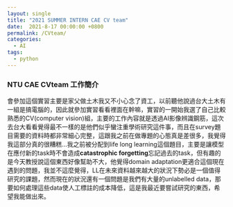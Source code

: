 ```yaml
---
layout: single
title: "2021 SUMMER INTERN CAE CV team"
date:  2021-8-17 00:00:00 +0800
permalink: /CVteam/
categories: 
  - AI
tags:
  - python
---
```


### NTU CAE CVteam 工作簡介  

會參加這個實習主要是家父做土木我又不小心念了資工，以前聽他說過台大土木有一組是搞電腦的，因此就參加實習看看裡面在幹嘛，實習的一開始我選了自己比較熟悉的CV(computer vision)組，主要的工作內容就是透過AI影像辨識鋼筋，這次去台大看看覺得最不一樣的是他們似乎蠻注重學術研究這件事，而且在survey題目需要的資料時都非常細心完整，這跟我之前在做專題的心態真是差很多，我覺得我這部分真的很糟糕...我之前被分配到life long learning這個題目，主要是讓模型在應付新的task時不會造成**catastrophic forgetting**忘記過去的task，但有趣的是今天教授說這個東西好像幫助不大，他覺得domain adaptation更適合這個現在遇到的問題，我並不這麼覺得，LL在未來資料越來越大的狀況下勢必是一個值得研究的課題，然而現在的狀況還有一個問題是我們有大量的unlabelled data，那要如何處理這些data使人工標註的成本降低，這是我最近要嘗試研究的東西，希望我能做出來。
